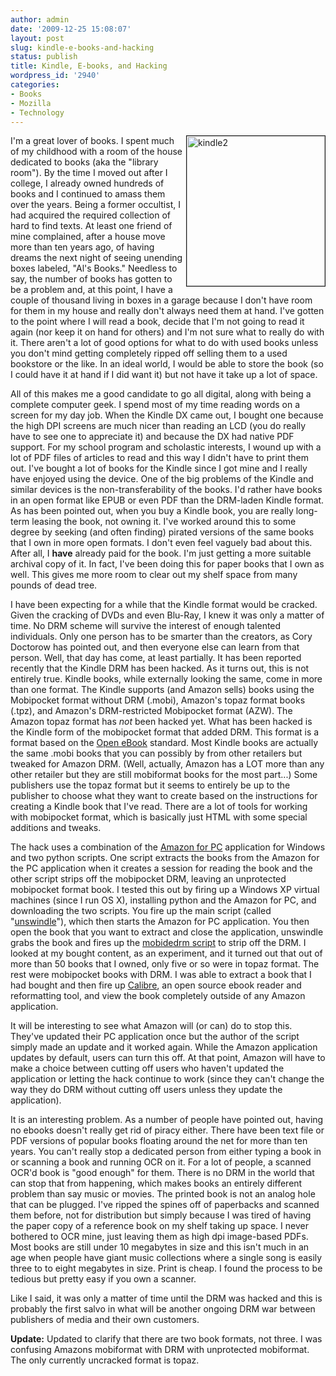 ```yaml
---
author: admin
date: '2009-12-25 15:08:07'
layout: post
slug: kindle-e-books-and-hacking
status: publish
title: Kindle, E-books, and Hacking
wordpress_id: '2940'
categories:
- Books
- Mozilla
- Technology
---
```

<a href="http://www.flickr.com/photos/albill/4214373974/" title="kindle2"><img src="http://farm3.static.flickr.com/2500/4214373974_8bd75f2d54_m.jpg" width="221" height="240" align="right" border="1" alt="kindle2" /></a> I'm a great lover of books. I spent much of my childhood with a room of the house dedicated to books (aka the "library room"). By the time I moved out after I college, I already owned hundreds of books and I continued to amass them over the years. Being a former occultist, I had acquired the required collection of hard to find texts. At least one friend of mine complained, after a house move more than ten years ago, of having dreams the next night of seeing unending boxes labeled, "Al's Books." Needless to say, the number of books has gotten to be a problem and, at this point, I have a couple of thousand living in boxes in a garage because I don't have room for them in my house and really don't always need them at hand. I've gotten to the point where I will read a book, decide that I'm not going to read it again (nor keep it on hand for others) and I'm not sure what to really do with it. There aren't a lot of good options for what to do with used books unless you don't mind getting completely ripped off selling them to a used bookstore or the like. In an ideal world, I would be able to store the book (so I could have it at hand if I did want it) but not have it take up a lot of space.

All of this makes me a good candidate to go all digital, along with being a complete computer geek. I spend most of my time reading words on a screen for my day job. When the Kindle DX came out, I bought one because the high DPI screens are much nicer than reading an LCD (you do really have to see one to appreciate it) and because the DX had native PDF support. For my school program and scholastic interests, I wound up with a lot of PDF files of articles to read and this way I didn't have to print them out. I've bought a lot of books for the Kindle since I got mine and I really have enjoyed using the device. One of the big problems of the Kindle and similar devices is the non-transferability of the books. I'd rather have books in an open format like EPUB or even PDF than the DRM-laden Kindle format. As has been pointed out, when you buy a Kindle book, you are really long-term leasing the book, not owning it. I've worked around this to some degree by seeking (and often finding) pirated versions of the same books that I own in more open formats. I don't even feel vaguely bad about this. After all, I <strong>have</strong> already paid for the book. I'm just getting a more suitable archival copy of it. In fact, I've been doing this for paper books that I own as well. This gives me more room to clear out my shelf space from many pounds of dead tree. 

I have been expecting for a while that the Kindle format would be cracked. Given the cracking of DVDs and even Blu-Ray, I knew it was only a matter of time. No DRM scheme will survive the interest of enough talented individuals. Only one person has to be smarter than the creators, as Cory Doctorow has pointed out, and then everyone else can learn from that person. Well, that day has come, at least partially. It has been reported recently that the Kindle DRM has been hacked. As it turns out, this is not entirely true. Kindle books, while externally looking the same, come in more than one format. The Kindle supports (and Amazon sells) books using the Mobipocket format without DRM (.mobi), Amazon's topaz format books (.tpz), and Amazon's DRM-restricted Mobipocket format (AZW). The Amazon topaz format has <em>not</em> been hacked yet. What has been hacked is the Kindle form of the mobipocket format that added DRM. This format is a format based on the <a href="http://en.wikipedia.org/wiki/Open_eBook">Open eBook</a> standard. Most Kindle books are actually the same .mobi books that you can possibly by from other retailers but tweaked for Amazon DRM. (Well, actually, Amazon has a LOT more than any other retailer but they are still mobiformat books for the most part...) Some publishers use the topaz format but it seems to entirely be up to the publisher to choose what they want to create based on the instructions for creating a Kindle book that I've read. There are a lot of tools for working with mobipocket format, which is basically just HTML with some special additions and tweaks. 

The hack uses a combination of the <a href="http://www.amazon.com/gp/feature.html/ref=kcp_pc_mkt_lnd?docId=1000426311">Amazon for PC</a> application for Windows and two python scripts. One script extracts the books from the Amazon for the PC application when it creates a session for reading the book and the other script strips off the mobipocket DRM, leaving an unprotected mobipocket format book. I tested this out by firing up a Windows XP virtual machines (since I run OS X), installing python and the Amazon for PC, and downloading the two scripts. You fire up the main script (called "<a href="http://i-u2665-cabbages.blogspot.com/2009/12/circumventing-kindle-for-pc-drm.html">unswindle</a>"), which then starts the Amazon for PC application. You then open the book that you want to extract and close the application, unswindle grabs the book and fires up the <a href="http://darkreverser.wordpress.com/2008/02/13/new-blog/">mobidedrm script</a> to strip off the DRM. I looked at my bought content, as an experiment, and it turned out that out of more than 50 books that I owned, only five or so were in topaz format. The rest were mobipocket books with DRM. I was able to extract a book that I had bought and then fire up <a href="http://calibre-ebook.com/">Calibre</a>, an open source ebook reader and reformatting tool, and view the book completely outside of any Amazon application. 

It will be interesting to see what Amazon will (or can) do to stop this. They've updated their PC application once but the author of the script simply made an update and it worked again. While the Amazon application updates by default, users can turn this off. At that point, Amazon will have to make a choice between cutting off users who haven't updated the application or letting the hack continue to work (since they can't change the way they do DRM without cutting off users unless they update the application). 

It is an interesting problem. As a number of people have pointed out, having no ebooks doesn't really get rid of piracy either. There have been text file or PDF versions of popular books floating around the net for more than ten years. You can't really stop a dedicated person from either typing a book in or scanning a book and running OCR on it. For a lot of people, a scanned OCR'd book is "good enough" for them. There is no DRM in the world that can stop that from happening, which makes books an entirely different problem than say music or movies. The printed book is not an analog hole that can be plugged. I've ripped the spines off of paperbacks and scanned them before, not for distribution but simply because I was tired of having the paper copy of a reference book on my shelf taking up space. I never bothered to OCR mine, just leaving them as high dpi image-based PDFs. Most books are still under 10 megabytes in size and this isn't much in an age when people have giant music collections where a single song is easily three to to eight megabytes in size. Print is cheap. I found the process to be tedious but pretty easy if you own a scanner.

Like I said, it was only a matter of time until the DRM was hacked and this is probably the first salvo in what will be another ongoing DRM war between publishers of media and their own customers. 

<strong>Update:</strong> Updated to clarify that there are two book formats, not three. I was confusing Amazons mobiformat with DRM with unprotected mobiformat. The only currently uncracked format is topaz.
